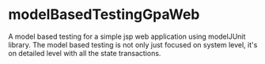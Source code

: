 # modelBasedTestingGpaWeb

A model based testing for a simple jsp web application using modelJUnit library. The model based testing is not only just focused on system level, it's on detailed level with all the state transactions. 
